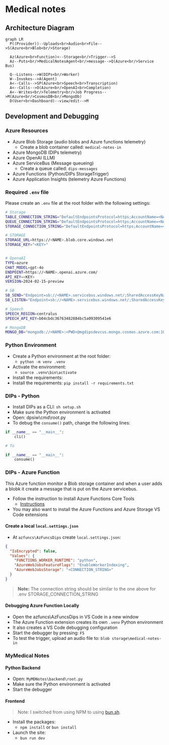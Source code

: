 # Medical notes

## Architecture Diagram

```mermaid
graph LR
  P((Provider))--Uploads<br>Audio<br>File-->S(Azure<br>Blob<br/>Storage)

  Az(Azure<br>Function)<--Storage<br/>Trigger-->S
  Az--Puts<br/>MedicalNotesAgent<br/>message-->Q(Azure<br/>Service Bus)
  
  Q--Listens-->W(DIPs<br/>Worker)
  W--Invokes-->A(Agent)
  A<--Calls-->SP(Azure<br>Speech<br>Transcription)
  A<--Calls-->O(Azure<br/>OpenAI<br>Completion)
  A<--Writes<br/>Telemetry<br/>Job Progress-->M(Azure<br/>CosmosDB<br/>MongoDb)
  D(User<br>Dashboard)--view/edit-->M

```

## Development and Debugging

### Azure Resources

- Azure Blob Storage (audio blobs and Azure functions telemetry)
  - Create a blob container called: `medical-notes-in`
- Azure MongoDB (DIPs telemetry)
- Azure OpenAI (LLM)
- Azure ServiceBus (Message queueing)
  - Create a queue called: `dips-messages`
- Azure Functions (Python/DIPs StorageTrigger)
- Azure Application Insights (telemetry Azure Functions)



### Required `.env` file

Please create an `.env` file at the root folder with the following settings:

```bash
# Storage
TABLE_CONNECTION_STRING="DefaultEndpointsProtocol=https;AccountName=<NAME>;AccountKey=<KEY>;EndpointSuffix=core.windows.net"
QUEUE_CONNECTION_STRING="DefaultEndpointsProtocol=https;AccountName=<NAME>;AccountKey=<KEY>;EndpointSuffix=core.windows.net"
STORAGE_CONNECTION_STRING="DefaultEndpointsProtocol=https;AccountName=<NAME>;AccountKey=<KEY>;EndpointSuffix=core.windows.net"

# STORAGE
STORAGE_URL=https://<NAME>.blob.core.windows.net
STORAGE_KEY="<KEY>"


# OpenaAI
TYPE=azure
CHAT_MODEL=gpt-4o
ENDPOINT=https://<NAME>.openai.azure.com/
API_KEY=<KEY>
VERSION=2024-02-15-preview

# SB
SB_SEND="Endpoint=sb://<NAME>.servicebus.windows.net/;SharedAccessKeyName=DIPS_SEND;SharedAccessKey=<KEY>;EntityPath=dips-messages"
SB_LISTEN="Endpoint=sb://<NAME>.servicebus.windows.net/;SharedAccessKeyName=DIPS_LISTEN;SharedAccessKey=<KEY>;EntityPath=dips-messages"

# Speech
SPEECH_REGION=centralus
SPEECH_API_KEY=b04cbdc36763482884bc5a09309541e6

# MongoDB
MONGO_DB="mongodb://<NAME>:<PWD>@mgdipsdevcus.mongo.cosmos.azure.com:10255/?ssl=true&retrywrites=false&replicaSet=globaldb&maxIdleTimeMS=120000&appName=@mgdipsdevcus@"
```
### Python Environment

- Create a Python environment at the root folder:
  - `python -m venv .venv`
- Activate the environment:
  - `source .venv\bin\activate`
- Install the requirements:
- Install the requirements: `pip install -r requirements.txt`

### DIPs - Python

- Install DIPs as a CLI: `sh setup.sh`
- Make sure the Python environment is activated
- Open: dpsiw\cmd\root.py
- To debug the `consume()` path, change the following lines:

```python
if __name__ == "__main__":
    cli()

# To

if __name__ == "__main__":
    consume()
```

### DIPs - Azure Function

This Azure function monitor a Blob storage container and when a user adds a blobk it create a message that is put on the Azure servicebus.

- Follow the instruction to install Azure Functions Core Tools
  - [Instructions](https://learn.microsoft.com/en-us/azure/azure-functions/create-first-function-cli-python?tabs=linux%2Cbash%2Cazure-cli%2Cbrowser)
- You may also want to install the Azure Functions and Azure Storage VS Code extensions

#### Create a local `local.settings.json`

- At `azfuncs\AzFuncsDips` create `local.settings.json`:

```json
{
  "IsEncrypted": false,
  "Values": {
    "FUNCTIONS_WORKER_RUNTIME": "python",
    "AzureWebJobsFeatureFlags": "EnableWorkerIndexing",
    "AzureWebJobsStorage": "<CONNECTION_STRING>"
  }
}
```

> **Note:** The connection string should be similar to the one above for .env STORAGE_CONNECTION_STRING

#### Debugging Azure Function Locally

- Open the azfuncs\AzFuncsDips in VS Code in a new window
- The Azure Function extension creates its own `.venv` Python environment
- It also creates a VS Code debugging configuration
- Start the debugger by pressing: `F5`
- To test the trigger, upload an audio file to: `blob storage\medical-notes-in`

### MyMedical Notes

#### Python Backend

- Open: `MyMDNotes\backend\root.py`
- Make sure the Python environment is activated
- Start the debugger

#### Frontend

> Note: I switched from using NPM to using [bun.sh](https://bun.sh/).

- Install the packages: 
  - `npm install` or `bun install`
- Launch the site: 
  - `bun run dev`
